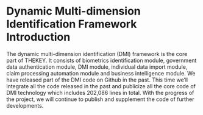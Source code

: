 # Dynamic Multi-dimension Identification Framework Introduction

  The dynamic multi-dimension identification (DMI) framework is the core part of THEKEY. It consists of biometrics identification module, government data authentication module, DMI module, individual data import module, claim processing automation module and business intelligence module. We have released part of the DMI code on Github in the past. This time we’ll integrate all the code released in the past and publicize all the core code of DMI technology which includes 202,086 lines in total. With the progress of the project, we will continue to publish and supplement the code of further developments.

